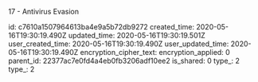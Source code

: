 17 - Antivirus Evasion

id: c7610a1507964613ba4e9a5b72db9272
created_time: 2020-05-16T19:30:19.490Z
updated_time: 2020-05-16T19:30:19.501Z
user_created_time: 2020-05-16T19:30:19.490Z
user_updated_time: 2020-05-16T19:30:19.490Z
encryption_cipher_text: 
encryption_applied: 0
parent_id: 22377ac7e0fd4a4eb0fb3206adf10ee2
is_shared: 0
type_: 2
type_: 2
